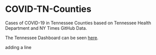 # COVID-TN-Counties
Cases of COVID-19 in Tennessee Counties based on Tennessee Health Department and NY Times GitHub Data. 

The Tennessee Dashboard can be seen [here](https://mfcarrasco.github.io/COVID-TN-Counties/).


adding a line
